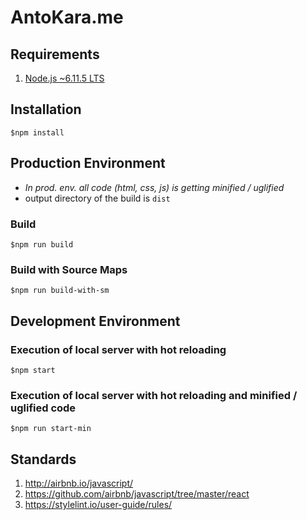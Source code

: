 # AntoKara.me

## Requirements

1. [Node.js ~6.11.5 LTS](https://nodejs.org/en/)

## Installation

`$npm install`

## Production Environment

* *In prod. env. all code (html, css, js) is getting minified / uglified*
* output directory of the build is `dist`

### Build

`$npm run build`

### Build with Source Maps

`$npm run build-with-sm`

## Development Environment

### Execution of local server with hot reloading

`$npm start`

### Execution of local server with hot reloading and minified / uglified code

`$npm run start-min`


## Standards

1. <http://airbnb.io/javascript/>
1. <https://github.com/airbnb/javascript/tree/master/react>
1. <https://stylelint.io/user-guide/rules/>
